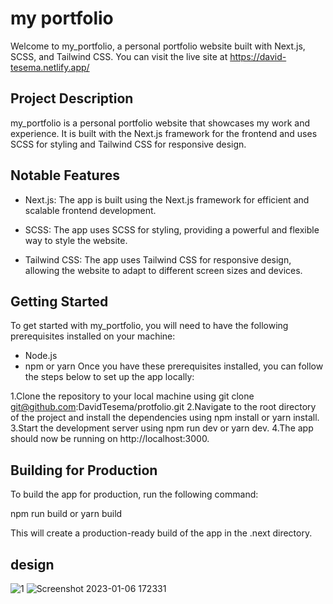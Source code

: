 # my portfolio
Welcome to my_portfolio, a personal portfolio website built with Next.js, SCSS, and Tailwind CSS. You can visit the live site at https://david-tesema.netlify.app/

## Project Description
my_portfolio is a personal portfolio website that showcases my work and experience. It is built with the Next.js framework for the frontend and uses SCSS for styling and Tailwind CSS for responsive design.

## Notable Features
* Next.js: The app is built using the Next.js framework for efficient and scalable frontend development.

* SCSS: The app uses SCSS for styling, providing a powerful and flexible way to style the website.

* Tailwind CSS: The app uses Tailwind CSS for responsive design, allowing the website to adapt to different screen sizes and devices.

## Getting Started
To get started with my_portfolio, you will need to have the following prerequisites installed on your machine:

* Node.js
* npm or yarn
Once you have these prerequisites installed, you can follow the steps below to set up the app locally:

1.Clone the repository to your local machine using git clone git@github.com:DavidTesema/protfolio.git
2.Navigate to the root directory of the project and install the dependencies using npm install or yarn install.
3.Start the development server using npm run dev or yarn dev.
4.The app should now be running on http://localhost:3000.
## Building for Production
To build the app for production, run the following command:

npm run build or yarn build

This will create a production-ready build of the app in the .next directory.

## design
![1](https://user-images.githubusercontent.com/105584546/211042643-27b88847-8611-46a4-84b0-757928a01c19.jpg)
![Screenshot 2023-01-06 172331](https://user-images.githubusercontent.com/105584546/211042666-4c73fd40-1fc4-4205-8a77-960a5ed2fbd7.jpg)
